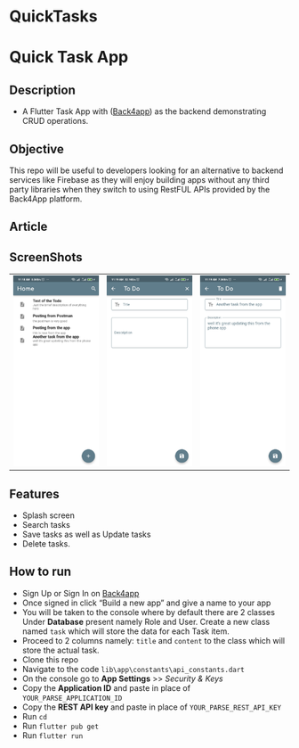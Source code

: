 # QuickTasks
 # Quick Task App

## Description
* A Flutter Task App with ([Back4app](https://back4app.com)) as the backend demonstrating CRUD operations.

 
## Objective
 This repo will be useful to developers looking for an alternative to backend services like Firebase as they will enjoy building apps without any third party libraries when they switch to using RestFUL APIs provided by the Back4App platform.

## Article

## ScreenShots
<table>
    <tr>
        <td><img width=300 src="https://github.com/JacksiroKe/SiroTasks/blob/main/screenshots/image1.jpg"/></td>
        <td><img width=300 src="https://github.com/JacksiroKe/SiroTasks/blob/main/screenshots/image2.jpg"/></td>
        <td><img width=300 src="https://github.com/JacksiroKe/SiroTasks/blob/main/screenshots/image3.jpg"/></td>
    </tr>
</table>

## Features
* Splash screen
* Search tasks
* Save tasks as well as Update tasks
* Delete tasks.

## How to run
* Sign Up or Sign In on [Back4app](https://back4app.com)
* Once signed in click “Build a new app” and give a name to your app
* You will be taken to the console where by default there are 2 classes Under **Database** present namely Role and User. Create a new class named `task` which will store the data for each Task item.
* Proceed to 2 columns namely: `title` and `content` to the class which will store the actual task.
* Clone this repo
* Navigate to the code `lib\app\constants\api_constants.dart`
* On the console go to **App Settings** >> *Security & Keys*
* Copy the **Application ID** and paste in place of `YOUR_PARSE_APPLICATION_ID`
* Copy the **REST API key** and paste in place of `YOUR_PARSE_REST_API_KEY`
* Run `cd`
* Run `flutter pub get`
* Run `flutter run`
